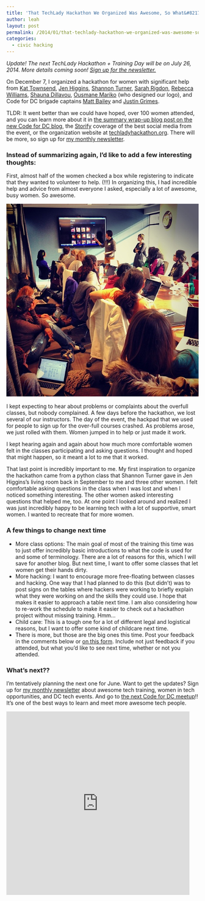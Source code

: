 ```yaml
---
title: 'That TechLady Hackathon We Organized Was Awesome, So What&#8217;s Next??'
author: leah
layout: post
permalink: /2014/01/that-techlady-hackathon-we-organized-was-awesome-so-whats-next/
categories:
  - civic hacking
---
```


*Update! The next TechLady Hackathon + Training Day will be on July 26, 2014. More details coming soon! [Sign up for the newsletter.](http://leah.io/newsletter)*

On December 7, I organized a hackathon for women with significant help from [Kat Townsend][1], [Jen Higgins][2], [Shannon Turner][3], [Sarah Rigdon][4], [Rebecca Williams][5], [Shauna Dillavou][6], [Ousmane Mariko][7] (who designed our logo), and Code for DC brigade captains [Matt Bailey][8] and [Justin Grimes][9].

TLDR: It went better than we could have hoped, over 100 women attended, and you can learn more about it in [the summary wrap-up blog post on the new Code for DC blog][10], the [Storify][11] coverage of the best social media from the event, or the organization website at [techladyhackathon.org][12]. There will be more, so sign up for [my monthly newsletter][13].

### Instead of summarizing again, I&#8217;d like to add a few interesting thoughts:

First, almost half of the women checked a box while registering to indicate that they wanted to volunteer to help. (!!!) In organizing this, I had incredible help and advice from almost everyone I asked, especially a lot of awesome, busy women. So awesome.

![](/images/sunlightclass.jpg)

I kept expecting to hear about problems or complaints about the overfull classes, but nobody complained. A few days before the hackathon, we lost several of our instructors. The day of the event, the hackpad that we used for people to sign up for the over-full courses crashed. As problems arose, we just rolled with them. Women jumped in to help or just made it work.

I kept hearing again and again about how much more comfortable women felt in the classes participating and asking questions. I thought and hoped that might happen, so it meant a lot to me that it worked.

That last point is incredibly important to me. My first inspiration to organize the hackathon came from a python class that Shannon Turner gave in Jen Higgins’s living room back in September to me and three other women. I felt comfortable asking questions in the class when I was lost and when I noticed something interesting. The other women asked interesting questions that helped me, too. At one point I looked around and realized I was just incredibly happy to be learning tech with a lot of supportive, smart women. I wanted to recreate that for more women.

### A few things to change next time

*   More class options: The main goal of most of the training this time was to just offer incredibly basic introductions to what the code is used for and some of terminology. There are a lot of reasons for this, which I will save for another blog. But next time, I want to offer some classes that let women get their hands dirty.
*   More hacking: I want to encourage more free-floating between classes and hacking. One way that I had planned to do this (but didn&#8217;t) was to post signs on the tables where hackers were working to briefly explain what they were working on and the skills they could use. I hope that makes it easier to approach a table next time. I am also considering how to re-work the schedule to make it easier to check out a hackathon project without missing training. Hmm&#8230;
*   Child care: This is a tough one for a lot of different legal and logistical reasons, but I want to offer some kind of childcare next time.
*   There is more, but those are the big ones this time. Post your feedback in the comments below or [on this form][14]. Include not just feedback if you attended, but what you&#8217;d like to see next time, whether or not you attended.

### What&#8217;s next??

I&#8217;m tentatively planning the next one for June. Want to get the updates? Sign up for [my monthly newsletter][13] about awesome tech training, women in tech opportunities, and DC tech events. And go to [the next Code for DC meetup][15]!! It&#8217;s one of the best ways to learn and meet more awesome tech people.

<iframe src="https://vine.co/v/hQaAZYFJKmq/embed/simple" height="480" width="480" frameborder="0"></iframe><script charset="utf-8" type="text/javascript" src="//platform.vine.co/static/scripts/embed.js" async=""></script>

 [1]: http://twitter.com/diplokat
 [2]: http://twitter.com/higgjen
 [3]: http://twitter.com/svt827
 [4]: http://twitter.com/sarah_rigdon
 [5]: http://twitter.com/internetrebecca
 [6]: http://twitter.com/shaunalead
 [7]: https://twitter.com/OusmaneMariko
 [8]: http://twitter.com/mattbailey0
 [9]: http://twitter.com/justgrimes
 [10]: http://codefordc.org/blog/2013/12/12/techlady-hackathon-recap.html
 [11]: http://storify.com/sarah_rigdon/techlady-hackathon-training-day-1/
 [12]: http://techladyhackathon.org
 [13]: http://techladyhackathon.org/newsletter.html
 [14]: http://techladyhackathon.org/feedback.html
 [15]: http://meetup.com/code-for-dc
